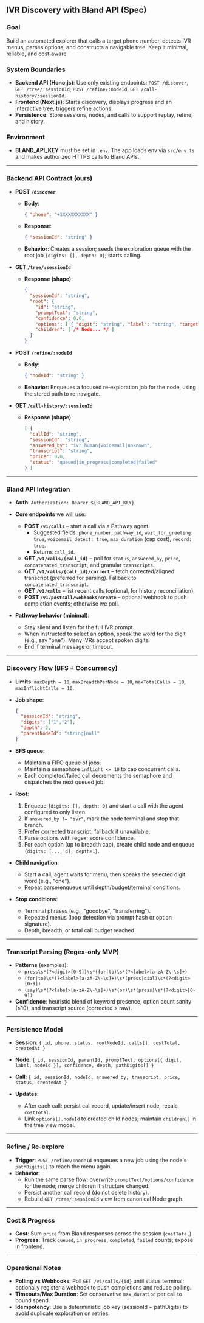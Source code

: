 ## IVR Discovery with Bland API (Spec)

### Goal

Build an automated explorer that calls a target phone number, detects IVR menus, parses options, and constructs a navigable tree. Keep it minimal, reliable, and cost‑aware.

### System Boundaries

* **Backend API (Hono.js)**: Use only existing endpoints: `POST /discover`, `GET /tree/:sessionId`, `POST /refine/:nodeId`, `GET /call-history/:sessionId`.
* **Frontend (Next.js)**: Starts discovery, displays progress and an interactive tree, triggers refine actions.
* **Persistence**: Store sessions, nodes, and calls to support replay, refine, and history.

### Environment

* **BLAND\_API\_KEY** must be set in `.env`. The app loads env via `src/env.ts` and makes authorized HTTPS calls to Bland APIs.

***

### Backend API Contract (ours)

* **POST `/discover`**
  * **Body**:
    ```json
    { "phone": "+1XXXXXXXXXX" }
    ```
  * **Response**:
    ```json
    { "sessionId": "string" }
    ```
  * **Behavior**: Creates a session; seeds the exploration queue with the root job `{digits: [], depth: 0}`; starts calling.

* **GET `/tree/:sessionId`**
  * **Response (shape)**:
    ```json
    {
      "sessionId": "string",
      "root": {
        "id": "string",
        "promptText": "string",
        "confidence": 0.0,
        "options": [ { "digit": "string", "label": "string", "targetNodeId": "string|null" } ],
        "children": [ /* Node... */ ]
      }
    }
    ```

* **POST `/refine/:nodeId`**
  * **Body**:
    ```json
    { "nodeId": "string" }
    ```
  * **Behavior**: Enqueues a focused re‑exploration job for the node, using the stored path to re‑navigate.

* **GET `/call-history/:sessionId`**
  * **Response (shape)**:
    ```json
    [ {
      "callId": "string",
      "sessionId": "string",
      "answered_by": "ivr|human|voicemail|unknown",
      "transcript": "string",
      "price": 0.0,
      "status": "queued|in_progress|completed|failed"
    } ]
    ```

***

### Bland API Integration

* **Auth**: `Authorization: Bearer ${BLAND_API_KEY}`

* **Core endpoints** we will use:
  * **POST `/v1/calls`** – start a call via a Pathway agent.
    * Suggested fields: `phone_number`, `pathway_id`, `wait_for_greeting: true`, `voicemail_detect: true`, `max_duration` (cap cost), `record: true`.
    * Returns `call_id`.
  * **GET `/v1/calls/{call_id}`** – poll for `status`, `answered_by`, `price`, `concatenated_transcript`, and granular `transcripts`.
  * **GET `/v1/calls/{call_id}/correct`** – fetch corrected/aligned transcript (preferred for parsing). Fallback to `concatenated_transcript`.
  * **GET `/v1/calls`** – list recent calls (optional, for history reconciliation).
  * **POST `/v1/postcall/webhooks/create`** – optional webhook to push completion events; otherwise we poll.

* **Pathway behavior (minimal)**:
  * Stay silent and listen for the full IVR prompt.
  * When instructed to select an option, speak the word for the digit (e.g., say "one"). Many IVRs accept spoken digits.
  * End if terminal message or timeout.

***

### Discovery Flow (BFS + Concurrency)

* **Limits**: `maxDepth = 10`, `maxBreadthPerNode = 10`, `maxTotalCalls = 10`, `maxInflightCalls = 10`.

* **Job shape**:
  ```json
  {
    "sessionId": "string",
    "digits": ["1","2"],
    "depth": 2,
    "parentNodeId": "string|null"
  }
  ```

* **BFS queue**:
  * Maintain a FIFO queue of jobs.
  * Maintain a semaphore `inflight <= 10` to cap concurrent calls.
  * Each completed/failed call decrements the semaphore and dispatches the next queued job.

* **Root**:
  1. Enqueue `{digits: [], depth: 0}` and start a call with the agent configured to only listen.
  2. If `answered_by != "ivr"`, mark the node terminal and stop that branch.
  3. Prefer corrected transcript; fallback if unavailable.
  4. Parse options with regex; score confidence.
  5. For each option (up to breadth cap), create child node and enqueue `{digits: [..., d], depth+1}`.

* **Child navigation**:
  * Start a call; agent waits for menu, then speaks the selected digit word (e.g., "one").
  * Repeat parse/enqueue until depth/budget/terminal conditions.

* **Stop conditions**:
  * Terminal phrases (e.g., "goodbye", "transferring").
  * Repeated menus (loop detection via prompt hash or option signature).
  * Depth, breadth, or total call budget reached.

***

### Transcript Parsing (Regex‑only MVP)

* **Patterns** (examples):
  * `press\s*(?<digit>[0-9])\s*(for|to)\s*(?<label>[a-zA-Z\-\s]+)`
  * `(for|to)\s*(?<label>[a-zA-Z\-\s]+)\s*(press|dial)\s*(?<digit>[0-9])`
  * `(say)\s*(?<label>[a-zA-Z\-\s]+)\s*(or)\s*(press)\s*(?<digit>[0-9])`
* **Confidence**: heuristic blend of keyword presence, option count sanity (≤10), and transcript source (corrected > raw).

***

### Persistence Model

* **Session**: `{ id, phone, status, rootNodeId, calls[], costTotal, createdAt }`

* **Node**: `{ id, sessionId, parentId, promptText, options[{ digit, label, nodeId }], confidence, depth, pathDigits[] }`

* **Call**: `{ id, sessionId, nodeId, answered_by, transcript, price, status, createdAt }`

* **Updates**:
  * After each call: persist call record, update/insert node, recalc `costTotal`.
  * Link `options[].nodeId` to created child nodes; maintain `children[]` in the tree view model.

***

### Refine / Re‑explore

* **Trigger**: `POST /refine/:nodeId` enqueues a new job using the node's `pathDigits[]` to reach the menu again.
* **Behavior**:
  * Run the same parse flow; overwrite `promptText/options/confidence` for the node; merge children if structure changed.
  * Persist another call record (do not delete history).
  * Rebuild `GET /tree/:sessionId` view from canonical Node graph.

***

### Cost & Progress

* **Cost**: Sum `price` from Bland responses across the session (`costTotal`).
* **Progress**: Track `queued`, `in_progress`, `completed`, `failed` counts; expose in frontend.

***

### Operational Notes

* **Polling vs Webhooks**: Poll `GET /v1/calls/{id}` until status terminal; optionally register a webhook to push completions and reduce polling.
* **Timeouts/Max Duration**: Set conservative `max_duration` per call to bound spend.
* **Idempotency**: Use a deterministic job key (sessionId + pathDigits) to avoid duplicate exploration on retries.
